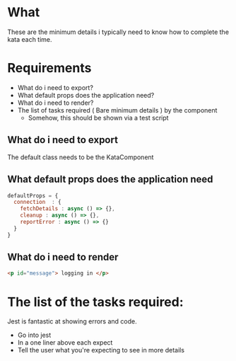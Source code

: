 # What 
These are the minimum details i typically need to know how to complete the kata each time.

# Requirements
* What do i need to export?
* What default props does the application need?
* What do i need to render?
* The list of tasks required ( Bare minimum details ) by the component
  * Somehow, this should be shown via a test script

## What do i need to export
The default class needs to be the KataComponent

## What default props does the application need
```js
defaultProps = {
  connection  : {
    fetchDetails : async () => {},
    cleanup : async () => {},
    reportError : async () => {}
  }
}
```

## What do i need to render
```html
<p id="message"> logging in </p>
```

# The list of the tasks required:
Jest is fantastic at showing errors and code.

* Go into jest
* In a one liner above each expect
* Tell the user what you're expecting to see in more details
